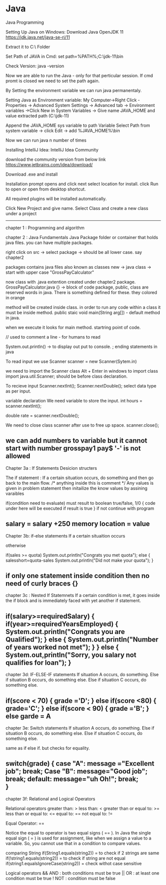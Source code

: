 # Java
Java Programming

Setting Up Java on Windows:
Download Java OpenJDK 11
https://jdk.java.net/java-se-ri/11

Extract it to C:\ Folder 

Set Path of JAVA in Cmd:
set path=%PATH%;C:\jdk-11\bin

Check Version: 
java -version

Now we are able to run the Java - only for that perticular session.
If cmd promt is closed we need to set the path again.

By Setting the environment variable we can run java permanentaly.

Setting Java as Environment variable:
My Computer->Right Click - Properties -> Advanced System Settings -> Advanced tab -> Environment variables 
->Click New in System Variables -> Give name JAVA_HOME and value extracted path (C:\jdk-11)

Append the JAVA_HOME sys variable to path Variable
Select Path from system variable -> click Edit -> add %JAVA_HOME%\bin


Now we can run java n number of times

Installing IntelliJ Idea:
IntelliJ Idea Community 

download the community version from below link
https://www.jetbrains.com/idea/download/

Download .exe and install


Installation prompt opens and click next select location for install.
click Run to open or open from desktop shortcut.

All required plugins will be installed automatically.

Click New Project and give name.
Select Class and create a new class under a project

------------------------------------
chapter 1 : Programming and algorithm

chapter 2 : Java Fundamentals 
Java Package 
folder or container that holds java files. 
you can have multiple packages. 

right click on src -> select package -> should be all lower case.
say chapter2

packages contains java files also known as classes
new -> java class -> start with upper case "GrossPayCalculator"

now class with .java extention created under chapter2 package.
GrossPayCalculator.java
{} -> block of code
package, public, class are reserved words in java. There is something defined for these. they colored in orange

method will be created inside class.
in order to run any code within a class it must be inside method.
public staic void main(String arg[]) - default method in java.

when we execute it looks for main method. startring point of code.

// used to comment a line - for humans to read

System.out.println() -> to display out put to console.
; ending statements in java

To read input we use
Scanner scanner = new Scanner(Sytem.in)

we need to import the Scanner class
Alt + Enter in windows to import class
import java.util.Scanner; should be before class declaration.

To recieve input
Scanner.nextInt();
Scanner.nextDouble();
select data type as per input.

variable declaration
We need variable to store the input.
int hours = scanner.nextInt();

double rate = scanner.nextDouble();

We need to close class scanner after use to free up space.
scanner.close();

we can add numbers to variable but it cannot start with number
grosspay1 
pay$ 
'-' is not allowed
-----------------
Chapter 3a : If Statements
Desicion structers

The if statement : If a certain situation occurs, do something and then go back to the main flow.
/* anything inside this is comment 
*/
Any values is given in problem statement  then initailize the know values by assining varaibles

if(condition need to evaluate) must result to boolean true/false, 1/0
{
code under here will be executed if result is true
}
if not continue with program

salary = salary +250
memory location = value 
-------------------
Chapter 3b: if-else statements
If a certain situaition occurs
<do something>

otherwise
<do something else> 

if(sales >= quota)
	System.out.println("Congrats you met quota");
else
{
	salesshort=quota-sales
	System.out.println("Did not make your quota");
}

if only one statement inside condition then no need of curly braces {}
-------------------
chapter 3c : Nested If Statemnets
If a certain condition is met, it goes inside the if block and is immediately faced with yet another if statement. 

if(salary>=requiredSalary)
{
	if(year>=requiredYearsEmployed)
	{
		System.out.println("Congrats you are Qualified");
	}
	else
	{
		System.out.println("Number of years worked not met");
	}
}
else
{
	System.out,println("Sorry, you salary not qualifies for loan");
}
-------------------
chapter 3d: IF-ELSE-IF statements
If situation A occurs, do something.
Else if situation B occurs, do something else.
Else if situation C occurs, do something else.

if(score < 70)
        {
            grade ='D';
        }
        else if(score <80)
        {
            grade='C';
        }
        else if(score < 90)
        {
            grade ='B';
        }
		else
			garde = A
-------------------
chapter 3e: Switch statements
If situation A occurs, do something.
Else if situation B occurs, do something else.
Else if situation C occurs, do something else.

same as if else if.
but checks for equality.

switch(grade)
{
	case "A":
		message ="Excellent job";
		break;
	Case "B":
		message="Good job";
		break;
	default:
		message="uh Oh!";
		break;	
}
----------------------
chapter 3f: Relational and Logical Operators

Relational operators 
greater than: >
less than: <
greater than or equal to: >=
less than or equal to: <=
equal to: ==
not equal to: != 

Equal Operator: ==

Notice the equal to operator is two equal signs ( == ). In Java the single equal sign ( = ) is used for assignment, like when we assign a value to a variable. So, you cannot use that in a condition to compare values.

comparing String
if(String1.equals(string2)) = to check if 2 strings are same
if(!string1.equals(string2)) = to check if string are not equal
if(string1.equalsIgnoreCase(string2)) = check withot case sensitive

Logical operators
&&  AND : both conditions must be true
|| OR	: at least one condition must be true
! NOT 	: condition must be false

